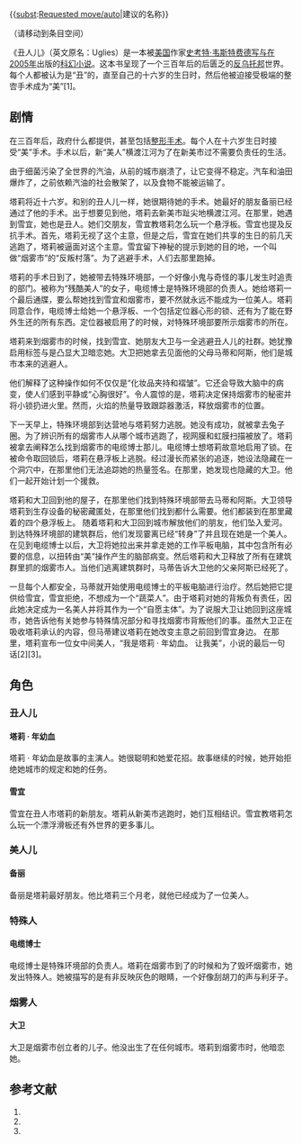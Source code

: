 {{[subst](https://zh.wikipedia.org/wiki/Help:替换引用 "wikilink"):[Requested move/auto](https://zh.wikipedia.org/wiki/Template:Requested_move/auto "wikilink")|建议的名称}}

（请移动到条目空间）

《丑人儿》（英文原名：Uglies）是一本被[美国](../Page/美国.md "wikilink")作家[史考特·韦斯特费德写与在](../Page/史考特·韋斯特費德.md "wikilink")[2005年](../Page/2005年.md "wikilink")出版的[科幻小说](../Page/科幻小说.md "wikilink")。这本书呈现了一个三百年后的后匮乏的[反乌托邦](../Page/反乌托邦.md "wikilink")世界。每个人都被认为是“丑”的，直至自己的十六岁的生日时，然后他被迫接受极端的整㝓手术成为“美”\[1\]。

## 剧情

在三百年后，政府什么都提供，甚至包括[整形手术](https://zh.wikipedia.org/wiki/整容手術 "wikilink")。每个人在十六岁生日时接受“美”手术。手术以后，新“美人”横渡江河为了在新美市过不需要负责任的生活。

由于细菌污染了全世界的汽油，从前的城市崩溃了，让它变得不稳定。汽车和油田爆炸了，之前依赖汽油的社会散架了，以及食物不能被运输了。

塔莉将近十六岁。和别的丑人儿一样，她很期待她的手术。她最好的朋友备丽已经通过了他的手术。出于想要见到他，塔莉去新美市趾尖地横渡江河。在那里，她遇到雪宜，她也是丑人。她们交朋友，雪宜教塔莉怎么玩一个悬浮板。雪宜也提及反抗手术。首先，塔莉无视了这个主意，但是之后，雪宜在她们共享的生日的前几天逃跑了，塔莉被逼面对这个主意。雪宜留下神秘的提示到她的目的地，一个叫做“烟雾市”的“反叛村落”。为了逃避手术，人们去那里跑掉。

塔莉的手术日到了，她被带去特殊环境部，一个好像小鬼与奇怪的事儿发生时追责的部门。被称为“残酷美人”的女子，电缆博士是特殊环境部的负责人。她给塔莉一个最后通牒，要么帮她找到雪宜和烟雾市，要不然就永远不能成为一位美人。塔莉同意合作，电缆博士给她一个悬浮板、一个包括定位器心形的锁、还有为了能在野外生还的所有东西。定位器被启用了的时候，对特殊环境部要所示烟雾市的所在。

塔莉来到烟雾市的时候，找到雪宜、她朋友大卫与一全逃避丑人儿的社群。她犹豫启用标签与是凸显大卫暗恋她。大卫把她拿去见面他的父母马蒂和阿斯，他们是城市本来的逃避人。

他们解释了这种操作如何不仅仅是“化妆品夹持和褶皱”。它还会导致大脑中的病变，使人们感到平静或“心胸很好”。令人震惊的是，塔莉决定保持烟雾市的秘密并将小锁扔进火里。然而，火焰的热量导致跟踪器激活，释放烟雾市的位置。

下一天早上，特殊环境部到达营地与塔莉努力逃脱。她没有成功，就被拿去兔子圈。为了辨识所有的烟雾市人从哪个城市逃跑了，视网膜和虹膜扫描被放了。塔莉被拿去阐释怎么找到烟雾市的电缆博士那儿。电缆博士想塔莉故意地启用了锁。在被命令取回锁后，塔莉在悬浮板上逃脱。经过漫长而紧张的追逐，她设法隐藏在一个洞穴中，在那里他们无法追踪她的热量签名。在那里，她发现也隐藏的大卫。他们一起开始计划一个援救。

塔莉和大卫回到他的屋子，在那里他们找到特殊环境部带去马蒂和阿斯。大卫领导塔莉到生存设备的秘密藏匿处，在那里他们找到都什么需要。他们都装到在那里藏着的四个悬浮板上。 随着塔莉和大卫回到城市解放他们的朋友，他们坠入爱河。到达特殊环境部的建筑群后，他们发现霎离已经“转身”了并且现在她是一个美人。在见到电缆博士以后，大卫将她拉出来并拿走她的工作平板电脑，其中包含所有必要的信息，以扭转由“美”操作产生的脑部病变。然后塔莉和大卫释放了所有在建筑群里抓的烟雾市人。当他们逃离建筑群时，马蒂告诉大卫他的父亲阿斯已经死了。

一旦每个人都安全，马蒂就开始使用电缆博士的平板电脑进行治疗。然后她把它提供给雪宜，雪宜拒绝，不想成为一个“蔬菜人”。由于塔莉对她的背叛负有责任，因此她决定成为一名美人并将其作为一个“自愿主体”。为了说服大卫让她回到这座城市，她告诉他有关她参与特殊情况部分和寻找烟雾市背叛他们的事。虽然大卫正在吸收塔莉承认的内容，但马蒂建议塔莉在她改变主意之前回到雪宜身边。 在那里，塔莉宣布一位女中间美人，“我是塔莉 · 年幼血。 让我美”，小说的最后一句话\[2\]\[3\]。

## 角色

### 丑人儿

#### 塔莉 · 年幼血

塔莉 · 年幼血是故事的主演人。她很聪明和她爱花招。故事继续的时候，她开始拒绝她城市的规定和她的任务。

#### 雪宜

雪宜在丑人市塔莉的新朋友。塔莉从新美市逃跑时，她们互相结识。雪宜教塔莉怎么玩一个漂浮滑板还有外世界的更多事儿。

### 美人儿

#### 备丽

备丽是塔莉最好朋友。他比塔莉三个月老，就他已经成为了一位美人。

### 特殊人

#### 电缆博士

电缆博士是特殊环境部的负责人。塔莉在烟雾市到了的时候和为了毁坏烟雾市，她发出特殊人。她被描写的是有非反映灰色的眼睛，一个好像刮胡刀的声与利牙子。

### 烟雾人

#### 大卫

大卫是烟雾市创立者的儿子。他没出生了在任何城市。塔莉到烟雾市时，他暗恋她。

## 参考文献

1.
2.
3.